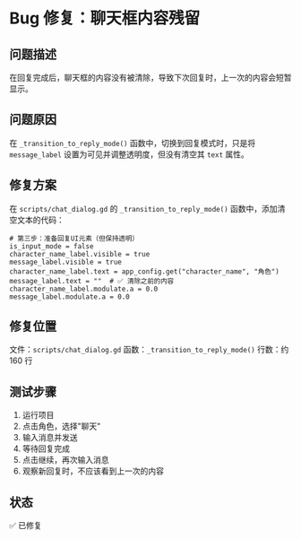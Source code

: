 # Bug 修复：聊天框内容残留

## 问题描述
在回复完成后，聊天框的内容没有被清除，导致下次回复时，上一次的内容会短暂显示。

## 问题原因
在 `_transition_to_reply_mode()` 函数中，切换到回复模式时，只是将 `message_label` 设置为可见并调整透明度，但没有清空其 `text` 属性。

## 修复方案
在 `scripts/chat_dialog.gd` 的 `_transition_to_reply_mode()` 函数中，添加清空文本的代码：

```gdscript
# 第三步：准备回复UI元素（但保持透明）
is_input_mode = false
character_name_label.visible = true
message_label.visible = true
character_name_label.text = app_config.get("character_name", "角色")
message_label.text = ""  # ✅ 清除之前的内容
character_name_label.modulate.a = 0.0
message_label.modulate.a = 0.0
```

## 修复位置
文件：`scripts/chat_dialog.gd`
函数：`_transition_to_reply_mode()`
行数：约 160 行

## 测试步骤
1. 运行项目
2. 点击角色，选择"聊天"
3. 输入消息并发送
4. 等待回复完成
5. 点击继续，再次输入消息
6. 观察新回复时，不应该看到上一次的内容

## 状态
✅ 已修复
